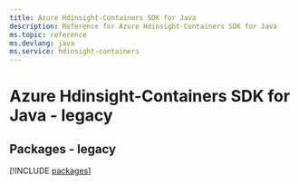 ```yaml
---
title: Azure Hdinsight-Containers SDK for Java
description: Reference for Azure Hdinsight-Containers SDK for Java
ms.topic: reference
ms.devlang: java
ms.service: hdinsight-containers
---
```

# Azure Hdinsight-Containers SDK for Java - legacy
## Packages - legacy
[!INCLUDE [packages](hdinsight-containers-index.md)]

